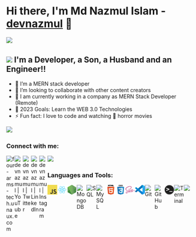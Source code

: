 # Hi there, I'm Md Nazmul Islam - [devnazmul][website] 👋

<a href="https://www.youtube.com/channel/UCRxT7tjZNa3h7GM_z-s7pnA/featured"><img src="https://user-images.githubusercontent.com/73097560/115834477-dbab4500-a447-11eb-908a-139a6edaec5c.gif"></a>

##  <img src="https://media.giphy.com/media/ObNTw8Uzwy6KQ/giphy.gif" width=30 > I'm a Developer, a Son, a Husband and an Engineer!!

<!-- - 🔭 I just launched my first course: [Become A VS Code SuperHero!][course]! -->
- 🌱 I’m a MERN stack developer
- 👯 I’m looking to collaborate with other content creators
- 💼 I am currently working in a company as MERN Stack Developer (Remote)
- 🥅 2023 Goals: Learn the WEB 3.0 Technologies
- ⚡ Fun fact: I love to code and watching 👻 horror movies

<a href="https://www.youtube.com/channel/UCRxT7tjZNa3h7GM_z-s7pnA/featured"><img src="https://user-images.githubusercontent.com/73097560/115834477-dbab4500-a447-11eb-908a-139a6edaec5c.gif"></a>

### Connect with me:

[<img align="left" alt="four-arms-tech.unaux.com" width="22px" src="https://www.freeiconspng.com/thumbs/website-icon/website-icon-11.png" />][website]
[<img align="left" alt="devnazmul | YouTube" width="22px" src="https://www.pngkey.com/png/full/2-21880_open-youtube-png.png" />][youtube]
[<img align="left" alt="devnazmul | Twitter" width="22px" src="https://assets.webiconspng.com/uploads/2017/09/Facebook-PNG-Image-71244.png" />][facebook]
[<img align="left" alt="devnazmul | LinkedIn" width="22px" src="https://i.postimg.cc/J08DkszL/linkedin.png" />][linkedin]
[<img align="left" alt="devnazmul | Instagram" width="22px" src="http://assets.stickpng.com/images/580b57fcd9996e24bc43c521.png" />][instagram]

<a href="https://www.youtube.com/channel/UCRxT7tjZNa3h7GM_z-s7pnA/featured"><img src="https://user-images.githubusercontent.com/73097560/115834477-dbab4500-a447-11eb-908a-139a6edaec5c.gif"></a>

### Languages and Tools:
<!-- [JAVASCRIPT] -->
<img align="left" alt="JavaScript" width="26px" src="https://raw.githubusercontent.com/github/explore/80688e429a7d4ef2fca1e82350fe8e3517d3494d/topics/javascript/javascript.png" />

<!-- [REACT] -->
<img align="left" alt="React" width="26px" src="https://raw.githubusercontent.com/github/explore/80688e429a7d4ef2fca1e82350fe8e3517d3494d/topics/react/react.png" />

<!-- [NODE JS] -->
<img align="left" alt="Node.js" width="26px" src="https://raw.githubusercontent.com/github/explore/80688e429a7d4ef2fca1e82350fe8e3517d3494d/topics/nodejs/nodejs.png" />
<!-- [MONGODB] -->
<img align="left" alt="MongoDB" width="26px" src="https://i.ibb.co/w7z0b44/mongodb-1.png" />

<!-- [SQL] -->
<img align="left" alt="SQL" width="26px" src="https://icon-library.com/images/php-icon-png/php-icon-png-7.jpg" />

<!-- [MYSQL] -->
<img align="left" alt="MySQL" width="26px" src="https://i.postimg.cc/6qV6Jzws/kisspng-logo-brand-product-design-font-hikmet-y-ld-z-hikmet-y-ld-z-part-3-5b691de7ef2c29-70782706153.png" />

<!-- [HTML] -->
<img align="left" alt="HTML5" width="26px" src="https://raw.githubusercontent.com/github/explore/80688e429a7d4ef2fca1e82350fe8e3517d3494d/topics/html/html.png" />

<!-- [CSS -->
<img align="left" alt="CSS3" width="26px" src="https://raw.githubusercontent.com/github/explore/80688e429a7d4ef2fca1e82350fe8e3517d3494d/topics/css/css.png" />

<!-- [SASS] -->
<img align="left" alt="Sass" width="26px" src="https://raw.githubusercontent.com/github/explore/80688e429a7d4ef2fca1e82350fe8e3517d3494d/topics/sass/sass.png" />

<!-- [VS CODE] -->
<img align="left" alt="Visual Studio Code" width="26px" src="https://raw.githubusercontent.com/github/explore/80688e429a7d4ef2fca1e82350fe8e3517d3494d/topics/visual-studio-code/visual-studio-code.png" />

<!-- [GIT] -->
<img align="left" alt="Git" width="26px" src="https://git-scm.com/images/logos/downloads/Git-Icon-1788C.png" />

<!-- [GITHUB] -->
<img align="left" alt="GitHub" width="26px" src="https://www.freeiconspng.com/thumbs/github-icon/git-github-hub-icon-25.png" />

<!-- [TERMINAL] -->
<img align="left" alt="Terminal" width="26px" src="https://raw.githubusercontent.com/github/explore/80688e429a7d4ef2fca1e82350fe8e3517d3494d/topics/terminal/terminal.png" />

<!-- [PYTHON] -->
<img align="left" alt="Terminal" width="26px" src="https://brandslogos.com/wp-content/uploads/images/large/python-logo.png" />



<!-- [GLOWING STRIPE] -->
<a href="https://www.youtube.com/channel/UCRxT7tjZNa3h7GM_z-s7pnA/featured"><img src="https://user-images.githubusercontent.com/73097560/115834477-dbab4500-a447-11eb-908a-139a6edaec5c.gif"></a>



<!-- <br /> -->

<!-- ### 📺 Latest YouTube Videos -->

<!-- YOUTUBE:START -->

<!-- - [Remote Team Collaboration Techniques // Tara Z. Manicsic React Advanced London Interview](https://www.youtube.com/watch?v=vQjDWKy6Pcw)
- [2021 Frontend Roadmap #shorts | Save This!](https://www.youtube.com/watch?v=CxDwSZwysjQ)
- [Make $500k as a College Dropout 💲, Find Tech Jobs 🔍, Get Started in Quantum 💻 // STACKr News Weekly](https://www.youtube.com/watch?v=OttkdpbSchQ)
- [The Origins of React // Jenn Creighton React Advanced London Interview](https://www.youtube.com/watch?v=lIJHjamOPfM)
- [AIs Building Websites 🤖, Aliens Killing UIs 👽, & Ecommerce with Jamstack 🛒 // STACKr News Weekly](https://www.youtube.com/watch?v=Q7-f99kYr60) -->
<!-- YOUTUBE:END -->

<!-- ➡️ [more videos...](https://youtube.com/codestackr) -->


<!-- ### 📕 Latest Blog Posts -->

<!-- BLOG-POST-LIST:START -->
<!--
- [How To Pass Application Tracking Systems (ATS) & Get Interviews - Resume Tips for Software Developer](https://dev.to/codestackr/how-to-pass-application-tracking-systems-ats-get-interviews-resume-tips-for-software-developer-4bmo)
- [Microinteractions: Password Validation Animation](https://dev.to/codestackr/microinteractions-password-validation-animation-5629)
- [Notion + YouTube - A Powerful Combination for Productivity](https://dev.to/codestackr/notion-youtube-a-powerful-combination-for-productivity-1def)
- [Regular Expressions (RegEx) Crash Course](https://dev.to/codestackr/regular-expressions-regex-crash-course-248n)
- [Emmet Part 2 - Advanced](https://dev.to/codestackr/emmet-part-2-advanced-4c65) -->
<!-- BLOG-POST-LIST:END -->

<!-- ➡️ [more blog posts...](https://codestackr.com) -->

<!-- --- -->
<!--
<details>
  <summary>:zap: Recent GitHub Activity</summary> -->

<!--START_SECTION:activity-->
<!-- 1. 🗣 Commented on [#2](https://github.com/codeSTACKr/portfolio-sass/issues/2) in [codeSTACKr/portfolio-sass](https://github.com/codeSTACKr/portfolio-sass)
2. ❗️ Closed issue [#2](https://github.com/codeSTACKr/portfolio-sass/issues/2) in [codeSTACKr/portfolio-sass](https://github.com/codeSTACKr/portfolio-sass)
3. ❌ Closed PR [#11](https://github.com/codeSTACKr/free-developer-resources/pull/11) in [codeSTACKr/free-developer-resources](https://github.com/codeSTACKr/free-developer-resources)
4. 🗣 Commented on [#11](https://github.com/codeSTACKr/free-developer-resources/issues/11) in [codeSTACKr/free-developer-resources](https://github.com/codeSTACKr/free-developer-resources)
5. 🎉 Merged PR [#10](https://github.com/codeSTACKr/free-developer-resources/pull/10) in [codeSTACKr/free-developer-resources](https://github.com/codeSTACKr/free-developer-resources) -->
<!--END_SECTION:activity-->

<!-- </details> -->





[website]: https://devn-portfolio.netlify.app

<!-- [course]: http://vsCodeHero.com -->

[facebook]: https://www.facebook.com/DevN.Islam
[youtube]: https://www.youtube.com/channel/UCRxT7tjZNa3h7GM_z-s7pnA/featured
[instagram]: https://www.instagram.com/dev_md_nazmul
[linkedin]: https://www.linkedin.com/in/devnazmul

<!-- [webdevplaylist]: https://www.youtube.com/playlist?list=PLkwxH9e_vrAJ0WbEsFA9W3I1W-g_BTsbt
[jsplaylist]: https://www.youtube.com/playlist?list=PLkwxH9e_vrALRJKu7wfXby3MKeflhTu6B
[cssplaylist]: https://www.youtube.com/playlist?list=PLkwxH9e_vrALSdvZuEh6gqQdmDoDIoqz4
[reactplaylist]: https://www.youtube.com/playlist?list=PLkwxH9e_vrAK4TdffpxKY3QGyHCpxFcQ0 -->
